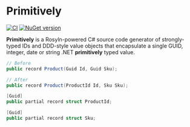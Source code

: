 ﻿# Primitively

[![CI](https://github.com/dtanglr/Primitively/actions/workflows/dotnet.yml/badge.svg?branch=main)](https://github.com/dtanglr/Primitively/actions/workflows/dotnet.yml)
[![NuGet version](https://badge.fury.io/nu/Primitively.svg)](https://badge.fury.io/nu/Primitively)

**Primitively** is a Rosyln-powered C# source code generator of strongly-typed IDs and DDD-style value objects that encapsulate a single GUID, integer, date or string .NET **primitively** typed value.

```csharp
// Before
public record Product(Guid Id, Guid Sku);
```

```csharp
// After
public record Product(ProductId Id, Sku Sku);
```

```csharp
[Guid]
public partial record struct ProductId;

[Guid]
public partial record struct Sku;
```

